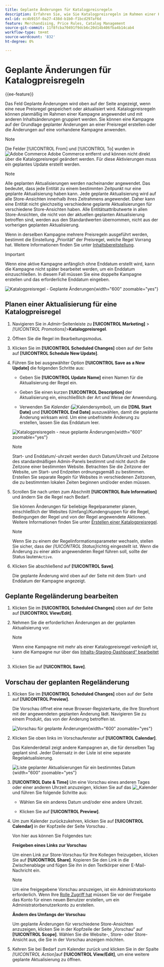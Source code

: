 ```yaml
---
title: Geplante Änderungen für Katalogpreisregeln
description: Erfahren Sie, wie Sie Katalogpreisregeln im Rahmen einer Kampagne planmäßig anwenden und mit anderen Inhaltsänderungen gruppieren.
exl-id: ec4b915f-0a27-438d-b1b0-f1bcd297af6d
feature: Merchandising, Price Rules, Catalog Management
source-git-commit: 11f8fcba70491f9dcb6c20d14b406fba4b14cab4
workflow-type: tm+mt
source-wordcount: '832'
ht-degree: 0%

---
```


# Geplante Änderungen für Katalogpreisregeln

{{ee-feature}}

Das Feld Geplante Änderungen wird oben auf der Seite angezeigt, wenn eine neue Preisregel gespeichert oder aktualisiert wird. Katalogpreisregeln können planmäßig im Rahmen einer Kampagne angewendet und mit anderen Inhaltsänderungen gruppiert werden. Sie können eine Kampagne auf der Grundlage geplanter Änderungen an einer Preisregel erstellen oder die Änderungen auf eine vorhandene Kampagne anwenden.

>[!NOTE]
>
>Die Felder [!UICONTROL From] und [!UICONTROL To] wurden in ![Adobe Commerce](../assets/adobe-logo.svg) Adobe Commerce entfernt und können nicht direkt über die Katalogpreisregel geändert werden. Für diese Aktivierungen muss ein geplantes Update erstellt werden.

>[!NOTE]
>
>Alle geplanten Aktualisierungen werden nacheinander angewendet. Das bedeutet, dass jede Entität zu einem bestimmten Zeitpunkt nur eine geplante Aktualisierung haben kann. Jede geplante Aktualisierung wird auf alle Store-Ansichten innerhalb ihres Zeitrahmens angewendet. Daher kann eine Entität nicht gleichzeitig verschiedene geplante Aktualisierungen für verschiedene Store-Ansichten haben. Alle Entitätsattributwerte in allen Store-Ansichten, die nicht von der aktuellen geplanten Aktualisierung betroffen sind, werden aus den Standardwerten übernommen, nicht aus der vorherigen geplanten Aktualisierung.

Wenn in derselben Kampagne mehrere Preisregeln ausgeführt werden, bestimmt die Einstellung „Priorität“ der Preisregel, welche Regel Vorrang hat. Weitere Informationen finden Sie unter [Inhaltsbereitstellung](../content-design/content-staging.md).

>[!IMPORTANT]
>
>Wenn eine aktive Kampagne anfänglich ohne Enddatum erstellt wird, kann die Kampagne nicht später bearbeitet werden, um ein Enddatum einzuschließen. In diesem Fall müssen Sie eine doppelte Kampagne erstellen und das erforderliche Enddatum eingeben.

![Katalogpreisregel - Geplante Änderungen](./assets/price-rule-catalog-scheduled.png){width="600" zoomable="yes"}

## Planen einer Aktualisierung für eine Katalogpreisregel

1. Navigieren Sie in _Admin_-Seitenleiste zu **[!UICONTROL Marketing]** > _[!UICONTROL Promotions]_>**Katalogpreisregel**.

1. Öffnen Sie die Regel im Bearbeitungsmodus.

1. Klicken Sie im **[!UICONTROL Scheduled Changes]** oben auf der Seite auf **[!UICONTROL Schedule New Update]**.

1. Führen Sie bei ausgewählter Option **[!UICONTROL Save as a New Update]** die folgenden Schritte aus:

   - Geben Sie **[!UICONTROL Update Name]** einen Namen für die Aktualisierung der Regel ein.

   - Geben Sie einen kurzen **[!UICONTROL Description]** der Aktualisierung ein, einschließlich der Art und Weise der Anwendung.

   - Verwenden Sie _Kalender_ (![Kalendersymbol](../assets/icon-calendar.png)), um die **[!DNL Start Date]** und **[!UICONTROL End Date]** auszuwählen, damit die geplante Änderung wirksam wird. Um eine unbefristete Änderung zu erstellen, lassen Sie das Enddatum leer.

   ![Katalogpreisregeln - neue geplante Änderungen](./assets/price-rule-catalog-schedule-update.png){width="600" zoomable="yes"}

   >[!NOTE]
   >
   >Start- und Enddatum/-uhrzeit werden durch Datum/Uhrzeit und Zeitzone des standardmäßigen Admin-Panels bestimmt und nicht durch die Zeitzone einer bestimmten Website. Betrachten Sie die Zeitzone der Website, um Start- und Endzeiten ordnungsgemäß zu bestimmen. Erstellen Sie separate Regeln für Websites in verschiedenen Zeitzonen, die zu bestimmten lokalen Zeiten beginnen und/oder enden müssen.

1. Scrollen Sie nach unten zum Abschnitt **[!UICONTROL Rule Information]** und ändern Sie die Regel nach Bedarf.

   Sie können Änderungen für beliebige Regelparameter planen, einschließlich der Websites (Umfang)/Kundengruppen für die Regel, Bedingungen der Regel und von der Regel angewendete Aktionen. Weitere Informationen finden Sie unter [Erstellen einer Katalogpreisregel](price-rules-catalog-create.md).

   >[!NOTE]
   >
   >Wenn Sie zu einem der Regelinformationsparameter wechseln, stellen Sie sicher, dass der _[!UICONTROL Status]_&#x200B;richtig eingestellt ist. Wenn die Änderung zu einer aktiv angewendeten Regel führen soll, sollte der Status lauten`Active`.

1. Klicken Sie abschließend auf **[!UICONTROL Save]**.

   Die geplante Änderung wird oben auf der Seite mit dem Start- und Enddatum der Kampagne angezeigt.

## Geplante Regeländerung bearbeiten

1. Klicken Sie im **[!UICONTROL Scheduled Changes]** oben auf der Seite auf **[!UICONTROL View/Edit]**.

1. Nehmen Sie die erforderlichen Änderungen an der geplanten Aktualisierung vor.

   >[!NOTE]
   >
   >Wenn eine Kampagne mit mehr als einer Katalogpreisregel verknüpft ist, kann die Kampagne nur über das [Inhalts-Staging-Dashboard“ bearbeitet ](../content-design/content-staging-dashboard.md).

1. Klicken Sie auf **[!UICONTROL Save]**.

## Vorschau der geplanten Regeländerung

1. Klicken Sie im **[!UICONTROL Scheduled Changes]** oben auf der Seite auf **[!UICONTROL Preview]**.

   Die Vorschau öffnet eine neue Browser-Registerkarte, die Ihre Storefront mit der angewendeten geplanten Änderung lädt. Navigieren Sie zu einem Produkt, das von der Änderung betroffen ist.

   ![Vorschau für geplante Änderungen](./assets/price-rule-catalog-scheduled-update-preview.png){width="600" zoomable="yes"}

1. Klicken Sie oben links im Vorschaufenster auf **[!UICONTROL Calendar]**.

   Das Kalenderdetail zeigt andere Kampagnen an, die für denselben Tag geplant sind. Jeder Datensatz in der Liste ist eine separate Regelaktualisierung.

   ![Liste geplanter Aktualisierungen für ein bestimmtes Datum](./assets/price-rule-catalog-scheduled-preview-calendar.png){width="600" zoomable="yes"}

1. **[!UICONTROL Date & Time]** Um eine Vorschau eines anderen Tages oder einer anderen Uhrzeit anzuzeigen, klicken Sie auf das ![ „Kalender](../assets/icon-calendar.png) und führen Sie folgende Schritte aus:

   - Wählen Sie ein anderes Datum und/oder eine andere Uhrzeit.

   - Klicken Sie auf **[!UICONTROL Preview]**.

1. Um zum Kalender zurückzukehren, klicken Sie auf **[!UICONTROL Calendar]** in der Kopfzeile der Seite Vorschau .

   Von hier aus können Sie Folgendes tun:

   **Freigeben eines Links zur Vorschau**

   Um einen Link zur Store-Vorschau für Ihre Kollegen freizugeben, klicken Sie auf **[!UICONTROL Share]**. Kopieren Sie den Link in die Zwischenablage und fügen Sie ihn in den Textkörper einer E-Mail-Nachricht ein.

   >[!NOTE]
   >
   >Um eine freigegebene Vorschau anzuzeigen, ist ein Administratorkonto erforderlich. Wenn Ihre [Rolle Zugriff hat](../systems/permissions-user-roles.md) müssen Sie vor der Freigabe das Konto für einen neuen Benutzer erstellen, um ein Administratorbenutzerkonto zu erstellen.

   **Ändern des Umfangs der Vorschau**

   Um geplante Änderungen für verschiedene Store-Ansichten anzuzeigen, klicken Sie in der Kopfzeile der Seite „Vorschau“ auf **[!UICONTROL Scope]**. Wählen Sie die Website-, Store- oder Store-Ansicht aus, die Sie in der Vorschau anzeigen möchten.

1. Kehren Sie bei Bedarf zum Kalender zurück und klicken Sie in der Spalte _[!UICONTROL Action]_&#x200B;auf **[!UICONTROL View/Edit]**, um eine weitere geplante Aktualisierung zu öffnen.
